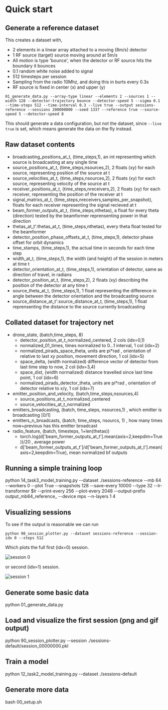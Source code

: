 # Quick start

## Generate a reference dataset 

This creates a dataset with,
- 2 elements in a linear array attached to a moving (8m/s) detector
- 1 RF source (target) source moving around at 5m/s
- All motion is type 'bounce', when the detector or RF source hits the boundary it bounces
- 0.1 random white noise added to signal
- 512 timesteps per session
- Sampling from the radio 10Mhz, and doing this in burts every 0.3s
- RF source is fixed in center (x) and upper (y)

```01_generate_data.py --array-type linear --elements 2 --sources 1 --width 128 --detector-trajectory bounce --detector-speed 5 --sigma 0.1 --time-steps 512 --time-interval 0.3 --live true --output sessions-reference --sessions 200000000 --seed 1337 --reference true --source-speed 5 --detector-speed 8```

This should generate a data configuration, but not the dataset, since `--live true` is set, which means generate the data on the fly instead. 

## Raw dataset contents

- broadcasting_positions_at_t, (time_steps,1), an int representing which source is broadcasting at any single time
- source_positions_at_t, (time_steps,nsources,2), 2 floats (xy) for each source, representing position of the source at t
- source_velocities_at_t, (time_steps,nsources,2), 2 floats (xy) for each source, representing velocity of the source at t
- receiver_positions_at_t, (time_steps,nreceivers,2), 2 floats (xy) for each receiver, representing the position of the receiver at t
- signal_matrixs_at_t, (time_steps,nreceivers,samples_per_snapshot), floats for each receiver representing the signal recieved at t
- beam_former_outputs_at_t, (time_steps,nthetas), a float for every theta (direction) tested by the beamformer reprensenting power in that direction
- thetas_at_t':thetas_at_t, (time_steps,nthetas), every theta float tested for the beamformer
- detector_position_phase_offsets_at_t, (time_steps,1), detector phase offset for orbit dynamics
- time_stamps, (time_steps,1), the actual time in seconds for each time step
- width_at_t, (time_steps,1), the width (and height) of the session in meters at time t
- detector_orientation_at_t, (time_steps,1), orientation of detector, same as direction of travel, in radians
- detector_position_at_t, (time_steps,2), 2 floats (xy) describing the position of the detector at any time t
- source_theta_at_t, (time_steps,1), 1 float representing the difference in angle between the detector orientation and the broadcasting source
- source_distance_at_t':source_distance_at_t, (time_steps,1), 1 float reprensenting the distance to the source currently broadcasting

## Collated dataset for trajectory net

- drone_state, (batch,time_steps, 8) 
	- detector_position_at_t_normalized_centered, 2 cols (idx=0,1)
  - normalized_01_times, times normalized to 0...1 interval, 1 col (idx=2)
  - normalized_pirads_space_theta, units are pi*rad , orientation of relative to last xy position, movement direction, 1 col (idx=5)
  - space_delta, (width normalized) difference vector of detector from last time step to now, 2 col (idx=3,4)
  - space_dist, (width normalized) distance travelled since last time point, 1 col (idx=6)
  - normalized_pirads_detector_theta, units are pi*rad , orientation of detector relative to x/y, 1 col (idx=7)
- emitter_position_and_velocity, (batch,time_steps,nsources,4)
  - source_positions_at_t_normalized_centered
  - source_velocities_at_t_normalized
- emitters_broadcasting, (batch, time_steps, nsources,1) , which emitter is broadcasting [0/1]
- emitters_n_broadcasts, (batch, time_steps, nsourcs, 1) , how many times now+previous has this emitter broadcast
- radio_feature, (batch, timesteps, 1+len(thetas))
  - torch.log(d['beam_former_outputs_at_t'].mean(axis=2,keepdim=True))/20 , average power
  - d['beam_former_outputs_at_t']/d['beam_former_outputs_at_t'].mean(axis=2,keepdim=True), mean normalized bf outputs

## Running a simple training loop

python 14_task3_model_training.py --dataset ./sessions-reference  --mb 64 --workers 0 --plot True --snapshots 128 --save-every 10000 --type 32 --lr-transformer $lr  --print-every 256 --plot-every 2048  --output-prefix output_mb64_reference_ --device mps --n-layers 1 4

## Visualizing sessions

To see if the output is reasonable we can run

```python 90_session_plotter.py --dataset sessions-reference --session-idx 0 --steps 512```

Which plots the full first (idx=0) session.

![session 0](../../images/session_reference_example0.gif)

or second (idx=1) session.

![session 1](../../images/session_reference_example1.gif)


## Generate some basic data
python 01_generate_data.py

## Load and visualize the first session (png and gif output)
python 90_session_plotter.py --session ./sessions-default/session_00000000.pkl 

## Train a model
python 12_task2_model_training.py --dataset ./sessions-default

## Generate more data
bash 00_setup.sh
